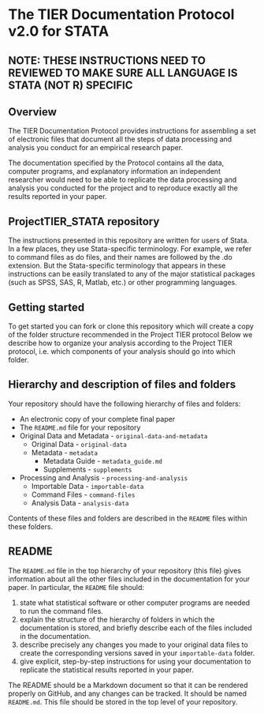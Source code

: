 # The TIER Documentation Protocol v2.0 for STATA

## NOTE: THESE INSTRUCTIONS NEED TO REVIEWED TO MAKE SURE ALL LANGUAGE IS STATA (NOT R) SPECIFIC

## Overview 

The TIER Documentation Protocol provides instructions for assembling a 
set of electronic files that document all the steps of data processing 
and analysis you conduct for an empirical research paper. 

The documentation specified by the Protocol contains all the data, 
computer programs, and explanatory information an independent researcher 
would need to be able to replicate the data processing and analysis you 
conducted for the project and to reproduce exactly all the results 
reported in your paper.

## ProjectTIER_STATA repository

The instructions presented in this repository are written for users of Stata. 
In a few places, they use Stata-specific terminology. For example, we refer to 
command files as do files, and their names are followed by the .do 
extension. But the Stata-specific terminology that appears in these 
instructions can be easily translated to any of the major statistical 
packages (such as SPSS, SAS, R, Matlab, etc.) or other programming 
languages.

## Getting started

To get started you can fork or clone this repository which will create 
a copy of the folder structure recommended in the Project TIER protocol
Below we describe how to organize your analysis according to the 
Project TIER protocol, i.e. which components of your analysis should go 
into which folder.

## Hierarchy and description of files and folders

Your repository should have the following hierarchy of files and folders:

- An electronic copy of your complete final paper
- The `README.md` file for your repository
- Original Data and Metadata - `original-data-and-metadata`
    + Original Data - `original-data`
    + Metadata - `metadata`
        - Metadata Guide - `metadata_guide.md`
        - Supplements - `supplements`
- Processing and Analysis - `processing-and-analysis`
    + Importable Data - `importable-data`
    + Command Files - `command-files`
    + Analysis Data - `analysis-data`

Contents of these files and folders are described in the `README` files
within these folders.

## README

The `README.md` file in the top hierarchy of your repository (this 
file) gives information about all the other files included in the 
documentation for your paper. In particular, the `README` file should:

1. state what statistical software or other computer programs are 
needed to run the command files.
1. explain the structure of the hierarchy of folders in which the 
documentation is stored, and briefly describe each of the files 
included in the documentation.
1. describe precisely any changes you made to your original data files 
to create the corresponding versions saved in your `importable-data` 
folder.
1. give explicit, step-by-step instructions for using your 
documentation to replicate the statistical results reported in your 
paper.

The README should be a Markdown document so that it can be 
rendered properly on GitHub, and any changes can be tracked. It should 
be named `README.md`. This file should be stored in the top level of 
your repository.